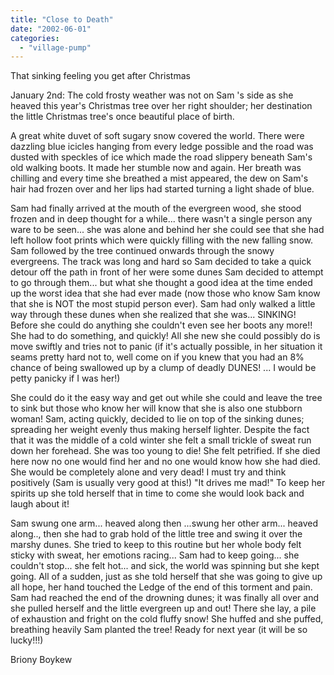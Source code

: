 ```yaml
---
title: "Close to Death"
date: "2002-06-01"
categories: 
  - "village-pump"
---
```


That sinking feeling you get after Christmas

January 2nd: The cold frosty weather was not on Sam 's side as she heaved this year's Christmas tree over her right shoulder; her destination the little Christmas tree's once beautiful place of birth.

A great white duvet of soft sugary snow covered the world. There were dazzling blue icicles hanging from every ledge possible and the road was dusted with speckles of ice which made the road slippery beneath Sam's old walking boots. It made her stumble now and again. Her breath was chilling and every time she breathed a mist appeared, the dew on Sam's hair had frozen over and her lips had started turning a light shade of blue.

Sam had finally arrived at the mouth of the evergreen wood, she stood frozen and in deep thought for a while... there wasn't a single person any ware to be seen... she was alone and behind her she could see that she had left hollow foot prints which were quickly filling with the new falling snow. Sam followed by the tree continued onwards through the snowy evergreens. The track was long and hard so Sam decided to take a quick detour off the path in front of her were some dunes Sam decided to attempt to go through them... but what she thought a good idea at the time ended up the worst idea that she had ever made (now those who know Sam know that she is NOT the most stupid person ever). Sam had only walked a little way through these dunes when she realized that she was... SINKING! Before she could do anything she couldn't even see her boots any more!! She had to do something, and quickly! All she new she could possibly do is move swiftly and tries not to panic (if it's actually possible, in her situation it seams pretty hard not to, well come on if you knew that you had an 8% chance of being swallowed up by a clump of deadly DUNES! ... I would be petty panicky if I was her!)

She could do it the easy way and get out while she could and leave the tree to sink but those who know her will know that she is also one stubborn woman! Sam, acting quickly, decided to lie on top of the sinking dunes; spreading her weight evenly thus making herself lighter. Despite the fact that it was the middle of a cold winter she felt a small trickle of sweat run down her forehead. She was too young to die! She felt petrified. If she died here now no one would find her and no one would know how she had died. She would be completely alone and very dead! I must try and think positively (Sam is usually very good at this!) "It drives me mad!" To keep her spirits up she told herself that in time to come she would look back and laugh about it!

Sam swung one arm... heaved along then ...swung her other arm... heaved along.., then she had to grab hold of the little tree and swing it over the marshy dunes. She tried to keep to this routine but her whole body felt sticky with sweat, her emotions racing... Sam had to keep going... she couldn't stop... she felt hot... and sick, the world was spinning but she kept going. All of a sudden, just as she told herself that she was going to give up all hope, her hand touched the Ledge of the end of this torment and pain. Sam had reached the end of the drowning dunes; it was finally all over and she pulled herself and the little evergreen up and out! There she lay, a pile of exhaustion and fright on the cold fluffy snow! She huffed and she puffed, breathing heavily Sam planted the tree! Ready for next year (it will be so lucky!!!)

Briony Boykew
